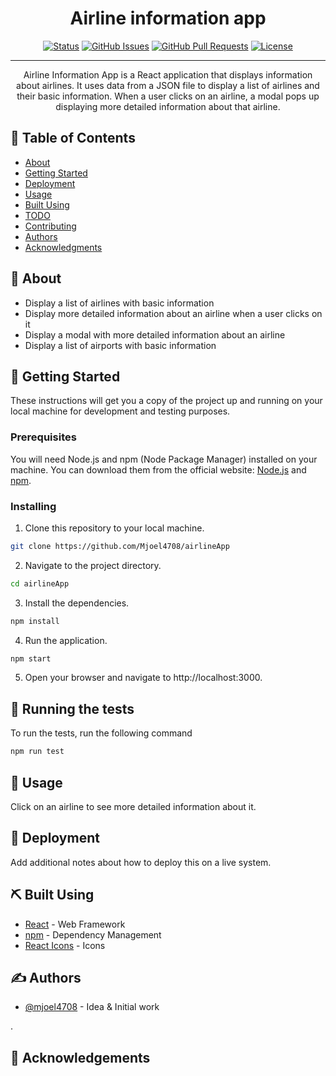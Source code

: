 <h1 align="center">Airline information app</h1>

<div align="center">

[![Status](https://img.shields.io/badge/status-active-success.svg)]()
[![GitHub Issues](https://img.shields.io/github/issues/mjoel4708/airlineApp.svg)](https://github.com/mjoel4708/airlineApp/issues)
[![GitHub Pull Requests](https://img.shields.io/github/issues-pr/kylelobo/The-Documentation-Compendium.svg)](https://github.com/mjoel4708/airlineApp/pulls)
[![License](https://img.shields.io/badge/license-MIT-blue.svg)](/LICENSE)

</div>

---

<p align="center"> Airline Information App is a React application that displays information about airlines. It uses data from a JSON file to display a list of airlines and their basic information. When a user clicks on an airline, a modal pops up displaying more detailed information about that airline.
    <br> 
</p>

## 📝 Table of Contents

- [About](#about)
- [Getting Started](#getting_started)
- [Deployment](#deployment)
- [Usage](#usage)
- [Built Using](#built_using)
- [TODO](../TODO.md)
- [Contributing](../CONTRIBUTING.md)
- [Authors](#authors)
- [Acknowledgments](#acknowledgement)

## 🧐 About <a name = "about"></a>

<ul>
    <li>Display a list of airlines with basic information</li>
    <li>Display more detailed information about an airline when a user clicks on it</li>
    <li>Display a modal with more detailed information about an airline</li>
    <li>Display a list of airports with basic information</li>
</ul>

## 🏁 Getting Started <a name = "getting_started"></a>

These instructions will get you a copy of the project up and running on your local machine for development and testing purposes.

### Prerequisites

You will need Node.js and npm (Node Package Manager) installed on your machine. You can download them from the official website: [Node.js](https://nodejs.org/en/) and [npm](https://www.npmjs.com/get-npm).

### Installing

1. Clone this repository to your local machine.
```bash
git clone https://github.com/Mjoel4708/airlineApp
```
2. Navigate to the project directory.
```bash
cd airlineApp
```
3. Install the dependencies.
```bash
npm install
```
4. Run the application.
```bash
npm start
```
5. Open your browser and navigate to http://localhost:3000.

## 🔧 Running the tests <a name = "tests"></a>

To run the tests, run the following command

```bash
npm run test
```

## 🎈 Usage <a name="usage"></a>

<p>Click on an airline to see more detailed information about it.</p>

## 🚀 Deployment <a name = "deployment"></a>

Add additional notes about how to deploy this on a live system.

## ⛏️ Built Using <a name = "built_using"></a>

- [React](https://reactjs.org/) - Web Framework
- [npm](https://www.npmjs.com/) - Dependency Management
- [React Icons](https://react-icons.github.io/react-icons/) - Icons
## ✍️ Authors <a name = "authors"></a>

- [@mjoel4708](https://github.com/mjoel4708) - Idea & Initial work

.

## 🎉 Acknowledgements <a name = "acknowledgement"></a>
